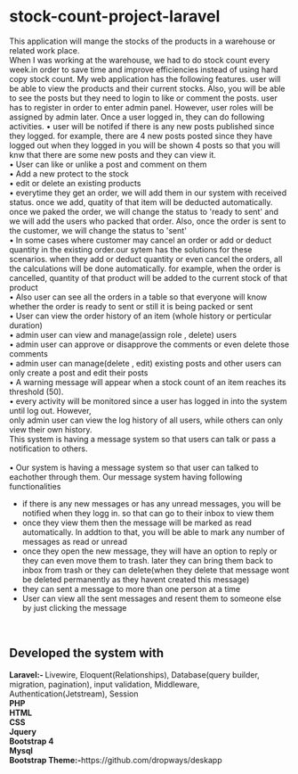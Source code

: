 # stock-count-project-laravel
This application will mange the stocks of the products in a warehouse or related work place.  
When I was working at the warehouse, we had to do stock count every week.in order to save time and improve efficiencies instead of using hard copy stock count.
My web application has the following features.
user will be able to view the products and their current stocks. Also, you will be able to see the posts but they need to login to like or comment the posts.
user has to register in order to enter admin panel. However, user roles will be assigned by admin later.
Once a user logged in, they can do following activities.
• user will be notifed if there is any new posts published since they logged. for example, there are 4 new posts posted since they have logged out when they logged in you will be shown 4 posts so that you will knw that there are some new posts and they can view it.<br>
• User can like or unlike a post and comment on them<br>
• Add a new protect to the stock<br>
• edit or delete an existing products<br>
• everytime they get an order, we will add them in our system with received status. once we add, quatity of that item will be deducted automatically. once we paked the order, we will change the status to 'ready to sent' and we will add the users who packed that order. Also, once the order is sent to the customer, we will change the status to 'sent' <br>
• In some cases where customer may cancel an order or add or deduct quantity in the existing order.our sytem has the solutions for these scenarios. when they add or deduct quantity or even cancel the orders, all the calculations will be done automatically. for example, when the order is cancelled, quantity of that product will be added to the current stock of that product<br>
• Also user can see all the orders in a table so that everyone will know whether the order is ready to sent or still it is being packed or sent<br>
• User can view the order history of an item (whole history or perticular duration)<br>
• admin user can view and manage(assign role , delete) users<br>
• admin user can approve or disapprove the comments or even delete those comments<br>
• admin user can manage(delete , edit) existing posts and other users can only create a post and edit their posts<br>
• A warning message will appear when a stock count of an item reaches its threshold (50).<br>
• every activity will be monitored since a user has logged in into the system until log out. However,<br>
only admin user can view the log history of all users, while others can only view their own history.<br>
This system is having a message system so that users can talk or pass a notification to others.<br>
<br>
• Our system is having a message system so that user can talked to eachother through them. Our message system having following functionalities<br>
<ul>
  <li>if there is any new messages or has any unread messages, you will be notified when they logg in. so that can go to their inbox to view them </li>
  <li>once they view them then the message will be marked as read automatically. In addtion to that, you will be able to mark any number of messages as read or unread</li>
  <li>once they open the new message, they will have an option to reply or they can even move them to trash. later they can bring them back to inbox from trash or they can delete(when they delete that message wont be deleted permanently as they havent created this message)</li>
  <li> they can sent a message to more than one person at a time</li>
  <li>User can view all the sent messages and resent them to someone else by just clicking the message </li>
</ul>
<br>
<h2>Developed the system with</h2>
<b>Laravel:- </b>Livewire, Eloquent(Relationships), Database(query builder, migration, pagination), input validation, Middleware, Authentication(Jetstream), Session<br>
<b>PHP</b><br>
<b>HTML</b><br>
<b>CSS</b><br>
<b>Jquery</b><br>
<b>Bootstrap 4</b><br>
<b>Mysql</b><br>
<b>Bootstrap Theme:-</b>https://github.com/dropways/deskapp<br>





